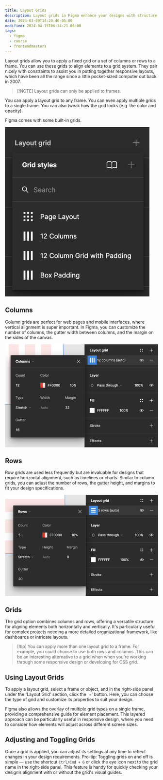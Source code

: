 ```yaml
---
title: Layout Grids
description: Layout grids in Figma enhance your designs with structure and consistency. Learn to utilize columns, rows, and grids for precise alignment.
date: 2024-03-09T14:20:40-05:00
modified: 2024-04-15T06:34:21-06:00
tags:
  - figma
  - course
  - frontendmasters
---
```


Layout grids allow you to apply a fixed grid or a set of columns or rows to a frame. You can use these grids to align elements to a grid system. They pair nicely with constraints to assist you in putting together responsive layouts, which have been all the range since a little pocket-sized computer out back in 2007.

> [!NOTE] Layout grids can only be applied to frames.

You can apply a layout grid to any frame. You can even apply multiple grids to a single frame. You can also tweak how the grid looks (e.g. the color and opacity).

Figma comes with some built-in grids.

![Figma's built-in layout grids](assets/figma-built-in-layout-grids.png)

## Columns

Column grids are perfect for web pages and mobile interfaces, where vertical alignment is super important. In Figma, you can customize the number of columns, the gutter width between columns, and the margin on the sides of the canvas.

![Columns in layout grids](assets/figma-layout-grid-columns.png)

## Rows

Row grids are used less frequently but are invaluable for designs that require horizontal alignment, such as timelines or charts. Similar to column grids, you can adjust the number of rows, the gutter height, and margins to fit your design specifications.

![Rows in layout grids](assets/figma-layout-grids-rows.png)

## Grids

The grid option combines columns and rows, offering a versatile structure for aligning elements both horizontally and vertically. It's particularly useful for complex projects needing a more detailed organizational framework, like dashboards or intricate layouts.

> [!tip] You can apply more than one layout grid to a frame.
> For example, you could choose to use both rows and columns. This can be an interesting alternative to a grid when when you're working through some responsive design or developing for CSS grid.

## Using Layout Grids

To apply a layout grid, select a frame or object, and in the right-side panel under the 'Layout Grid' section, click the '+' button. Here, you can choose the type of grid and customize its properties to suit your design.

Figma also allows the overlay of multiple grid types on a single frame, providing a comprehensive guide for element placement. This layered approach can be particularly useful in responsive design, where you need to consider how elements will adjust across different screen sizes.

## Adjusting and Toggling Grids

Once a grid is applied, you can adjust its settings at any time to reflect changes in your design requirements. Pro-tip: Toggling grids on and off is simple — use the shortcut `Ctrl/Cmd + G` or click the eye icon next to the grid name in the right-side panel. This feature is handy for quickly checking your design’s alignment with or without the grid's visual guides.
